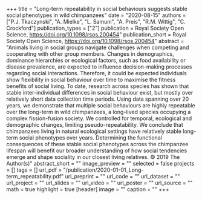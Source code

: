 ﻿+++
title = "Long-term repeatability in social behaviours suggests stable social phenotypes in wild chimpanzees"
date = "2020-08-15"
authors = ["P.J. Tkaczynski", "A. Mielke", "L. Samuni", "A. Preis", "R.M. Wittig", "C. Crockford"]
publication_types = ["2"]
publication = Royal Society Open Science, https://doi.org/10.1098/rsos.200454"
publication_short = Royal Society Open Science, https://doi.org/10.1098/rsos.200454"
abstract = "Animals living in social groups navigate challenges when competing and cooperating with other group members. Changes in demographics, dominance hierarchies or ecological factors, such as food availability or disease prevalence, are expected to influence decision-making processes regarding social interactions. Therefore, it could be expected individuals show flexibility in social behaviour over time to maximise the fitness benefits of social living. To date, research across species has shown that stable inter-individual differences in social behaviour exist, but mostly over relatively short data collection time periods. Using data spanning over 20 years, we demonstrate that multiple social behaviours are highly repeatable over the long-term in wild chimpanzees, a long-lived species occupying a complex fission-fusion society. We controlled for temporal, ecological and demographic changes, limiting pseudo-repeatability. We conclude that chimpanzees living in natural ecological settings have relatively stable long-term social phenotypes over years. Determining the functional consequences of these stable social phenotypes across the chimpanzee lifespan will benefit our broader understanding of how social tendencies emerge and shape sociality in our closest living relatives. © 2019 The Author(s)"
abstract_short = ""
image_preview = ""
selected = false
projects = []
tags = []
url_pdf = "/publication/2020-01-01_Long-term_repeatability.pdf"
url_preprint = ""
url_code = ""
url_dataset = ""
url_project = ""
url_slides = ""
url_video = ""
url_poster = ""
url_source = ""
math = true
highlight = true
[header]
image = ""
caption = ""
+++
